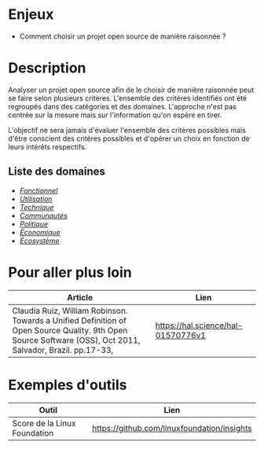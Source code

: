 # Enjeux

- Comment choisir un projet open source de manière raisonnée ? 

# Description

Analyser un projet open source afin de le choisir de manière raisonnée peut se faire
selon plusieurs critères. 
L'ensemble des critères identifiés ont été regroupés dans des catégories et des domaines.
L'approche n'est pas centrée sur la mesure mais sur l'information qu'on espère en tirer.

L'objectif ne sera jamais d'évaluer l'ensemble des critères possibles mais d'être conscient
des critères possibles et d'opérer un choix en fonction de leurs intérêts respectifs. 

## Liste des domaines

- *[Fonctionnel](./Fonctional)*
- *[Utilisation](./Usability)* 
- *[Technique](./Technical)*
- *[Communautés](./Communities)*
- *[Politique](./Political)*
- *[Économique](./Economical)*
- *[Écosystème](./Ecosystem)*

# Pour aller plus loin

| Article                                                                                                                                                    | Lien                               |
|------------------------------------------------------------------------------------------------------------------------------------------------------------|------------------------------------|
| Claudia Ruiz, William Robinson. Towards a Unified Definition of Open Source Quality. 9th Open Source Software (OSS), Oct 2011, Salvador, Brazil. pp.17-33, | https://hal.science/hal-01570776v1 |

# Exemples d'outils

| Outil                        | Lien                                        |
|------------------------------|---------------------------------------------|
| Score de la Linux Foundation | https://github.com/linuxfoundation/insights |
